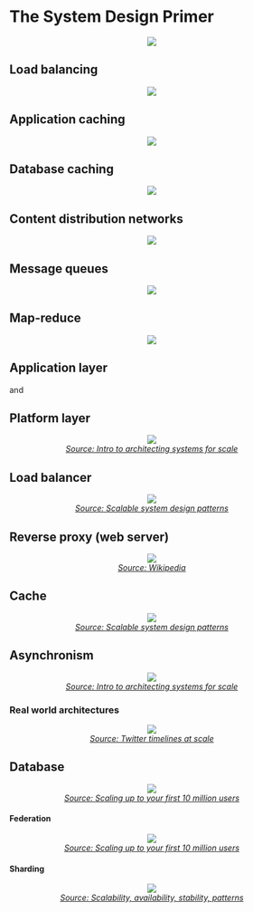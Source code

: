
# The System Design Primer

<p align="center">
  <img src="images/system_design_primer.png">
  <br/>
</p>

## Load balancing

<p align="center">
<img src="images/load_balance.png">
  <br/>
</p>


## Application caching 

<p align="center">
<img src="images/app_cache.png">
  <br/>
</p>

## Database caching

<p align="center">
<img src="images/database_cache.png">
  <br/>
</p>


## Content distribution networks

<p align="center">
<img src="images/cdn.png">
  <br/>
</p>

## Message queues

<p align="center">
<img src="images/message_queue.png">
  <br/>
</p>


## Map-reduce

<p align="center">
<img src="images/map_reduce.png">
  <br/>
</p>

## Application layer
and
## Platform layer

<p align="center">
  <img src="images/application_layer.png">
  <br/>
  <i><a href=http://lethain.com/introduction-to-architecting-systems-for-scale/#platform_layer>Source: Intro to architecting systems for scale</a></i>
</p>


## Load balancer

<p align="center">
  <img src="images/load_balancer.png">
  <br/>
  <i><a href=http://horicky.blogspot.com/2010/10/scalable-system-design-patterns.html>Source: Scalable system design patterns</a></i>
</p>


## Reverse proxy (web server)

<p align="center">
  <img src="images/reverse_proxy.png">
  <br/>
  <i><a href=https://upload.wikimedia.org/wikipedia/commons/6/67/Reverse_proxy_h2g2bob.svg>Source: Wikipedia</a></i>
  <br/>
</p>



## Cache

<p align="center">
  <img src="images/cache.png">
  <br/>
  <i><a href=http://horicky.blogspot.com/2010/10/scalable-system-design-patterns.html>Source: Scalable system design patterns</a></i>
</p>


## Asynchronism

<p align="center">
  <img src="images/asynchronism.png">
  <br/>
  <i><a href=http://lethain.com/introduction-to-architecting-systems-for-scale/#platform_layer>Source: Intro to architecting systems for scale</a></i>
</p>

### Real world architectures

<p align="center">
  <img src="images/real_world_architectures.png">
  <br/>
  <i><a href=https://www.infoq.com/presentations/Twitter-Timeline-Scalability>Source: Twitter timelines at scale</a></i>
</p>

## Database

<p align="center">
  <img src="images/database.png">
  <br/>
  <i><a href=https://www.youtube.com/watch?v=w95murBkYmU>Source: Scaling up to your first 10 million users</a></i>
</p>


#### Federation

<p align="center">
  <img src="images/federation.png">
  <br/>
  <i><a href=https://www.youtube.com/watch?v=w95murBkYmU>Source: Scaling up to your first 10 million users</a></i>
</p>


#### Sharding

<p align="center">
  <img src="images/sharding.png">
  <br/>
  <i><a href=http://www.slideshare.net/jboner/scalability-availability-stability-patterns/>Source: Scalability, availability, stability, patterns</a></i>
</p>
